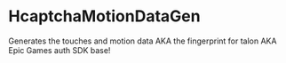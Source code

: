 # HcaptchaMotionDataGen

Generates the touches and motion data AKA the fingerprint for talon AKA Epic Games auth SDK base!
